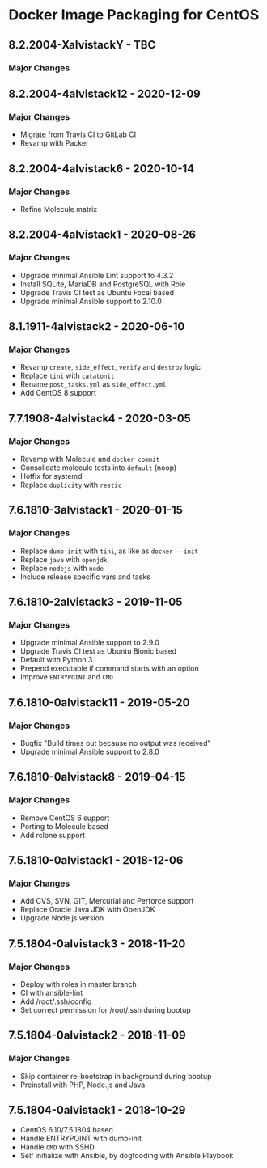 # Docker Image Packaging for CentOS

## 8.2.2004-XalvistackY - TBC

### Major Changes

## 8.2.2004-4alvistack12 - 2020-12-09

### Major Changes

  - Migrate from Travis CI to GitLab CI
  - Revamp with Packer

## 8.2.2004-4alvistack6 - 2020-10-14

### Major Changes

  - Refine Molecule matrix

## 8.2.2004-4alvistack1 - 2020-08-26

### Major Changes

  - Upgrade minimal Ansible Lint support to 4.3.2
  - Install SQLite, MariaDB and PostgreSQL with Role
  - Upgrade Travis CI test as Ubuntu Focal based
  - Upgrade minimal Ansible support to 2.10.0

## 8.1.1911-4alvistack2 - 2020-06-10

### Major Changes

  - Revamp `create`, `side_effect`, `verify` and `destroy` logic
  - Replace `tini` with `catatonit`
  - Rename `post_tasks.yml` as `side_effect.yml`
  - Add CentOS 8 support

## 7.7.1908-4alvistack4 - 2020-03-05

### Major Changes

  - Revamp with Molecule and `docker commit`
  - Consolidate molecule tests into `default` (noop)
  - Hotfix for systemd
  - Replace `duplicity` with `restic`

## 7.6.1810-3alvistack1 - 2020-01-15

### Major Changes

  - Replace `dumb-init` with `tini`, as like as `docker --init`
  - Replace `java` with `openjdk`
  - Replace `nodejs` with `node`
  - Include release specific vars and tasks

## 7.6.1810-2alvistack3 - 2019-11-05

### Major Changes

  - Upgrade minimal Ansible support to 2.9.0
  - Upgrade Travis CI test as Ubuntu Bionic based
  - Default with Python 3
  - Prepend executable if command starts with an option
  - Improve `ENTRYPOINT` and `CMD`

## 7.6.1810-0alvistack11 - 2019-05-20

### Major Changes

  - Bugfix "Build times out because no output was received"
  - Upgrade minimal Ansible support to 2.8.0

## 7.6.1810-0alvistack8 - 2019-04-15

### Major Changes

  - Remove CentOS 6 support
  - Porting to Molecule based
  - Add rclone support

## 7.5.1810-0alvistack1 - 2018-12-06

### Major Changes

  - Add CVS, SVN, GIT, Mercurial and Perforce support
  - Replace Oracle Java JDK with OpenJDK
  - Upgrade Node.js version

## 7.5.1804-0alvistack3 - 2018-11-20

### Major Changes

  - Deploy with roles in master branch
  - CI with ansible-lint
  - Add /root/.ssh/config
  - Set correct permission for /root/.ssh during bootup

## 7.5.1804-0alvistack2 - 2018-11-09

### Major Changes

  - Skip container re-bootstrap in background during bootup
  - Preinstall with PHP, Node.js and Java

## 7.5.1804-0alvistack1 - 2018-10-29

  - CentOS 6.10/7.5.1804 based
  - Handle ENTRYPOINT with dumb-init
  - Handle `CMD` with SSHD
  - Self initialize with Ansible, by dogfooding with Ansible Playbook
